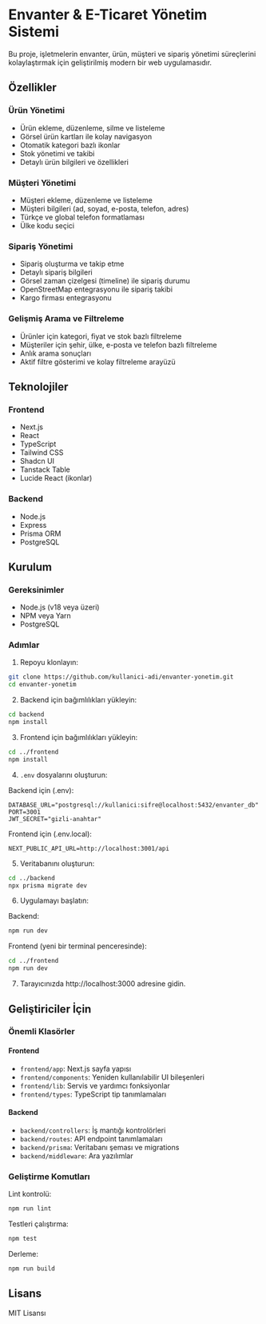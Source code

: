 # Envanter & E-Ticaret Yönetim Sistemi

Bu proje, işletmelerin envanter, ürün, müşteri ve sipariş yönetimi süreçlerini kolaylaştırmak için geliştirilmiş modern bir web uygulamasıdır.

## Özellikler

### Ürün Yönetimi

- Ürün ekleme, düzenleme, silme ve listeleme
- Görsel ürün kartları ile kolay navigasyon
- Otomatik kategori bazlı ikonlar
- Stok yönetimi ve takibi
- Detaylı ürün bilgileri ve özellikleri

### Müşteri Yönetimi

- Müşteri ekleme, düzenleme ve listeleme
- Müşteri bilgileri (ad, soyad, e-posta, telefon, adres)
- Türkçe ve global telefon formatlaması
- Ülke kodu seçici

### Sipariş Yönetimi

- Sipariş oluşturma ve takip etme
- Detaylı sipariş bilgileri
- Görsel zaman çizelgesi (timeline) ile sipariş durumu
- OpenStreetMap entegrasyonu ile sipariş takibi
- Kargo firması entegrasyonu

### Gelişmiş Arama ve Filtreleme

- Ürünler için kategori, fiyat ve stok bazlı filtreleme
- Müşteriler için şehir, ülke, e-posta ve telefon bazlı filtreleme
- Anlık arama sonuçları
- Aktif filtre gösterimi ve kolay filtreleme arayüzü

## Teknolojiler

### Frontend

- Next.js
- React
- TypeScript
- Tailwind CSS
- Shadcn UI
- Tanstack Table
- Lucide React (ikonlar)

### Backend

- Node.js
- Express
- Prisma ORM
- PostgreSQL

## Kurulum

### Gereksinimler

- Node.js (v18 veya üzeri)
- NPM veya Yarn
- PostgreSQL

### Adımlar

1. Repoyu klonlayın:

```bash
git clone https://github.com/kullanici-adi/envanter-yonetim.git
cd envanter-yonetim
```

2. Backend için bağımlılıkları yükleyin:

```bash
cd backend
npm install
```

3. Frontend için bağımlılıkları yükleyin:

```bash
cd ../frontend
npm install
```

4. `.env` dosyalarını oluşturun:

Backend için (.env):

```
DATABASE_URL="postgresql://kullanici:sifre@localhost:5432/envanter_db"
PORT=3001
JWT_SECRET="gizli-anahtar"
```

Frontend için (.env.local):

```
NEXT_PUBLIC_API_URL=http://localhost:3001/api
```

5. Veritabanını oluşturun:

```bash
cd ../backend
npx prisma migrate dev
```

6. Uygulamayı başlatın:

Backend:

```bash
npm run dev
```

Frontend (yeni bir terminal penceresinde):

```bash
cd ../frontend
npm run dev
```

7. Tarayıcınızda http://localhost:3000 adresine gidin.

## Geliştiriciler İçin

### Önemli Klasörler

#### Frontend

- `frontend/app`: Next.js sayfa yapısı
- `frontend/components`: Yeniden kullanılabilir UI bileşenleri
- `frontend/lib`: Servis ve yardımcı fonksiyonlar
- `frontend/types`: TypeScript tip tanımlamaları

#### Backend

- `backend/controllers`: İş mantığı kontrolörleri
- `backend/routes`: API endpoint tanımlamaları
- `backend/prisma`: Veritabanı şeması ve migrations
- `backend/middleware`: Ara yazılımlar

### Geliştirme Komutları

Lint kontrolü:

```bash
npm run lint
```

Testleri çalıştırma:

```bash
npm test
```

Derleme:

```bash
npm run build
```

## Lisans

MIT Lisansı
